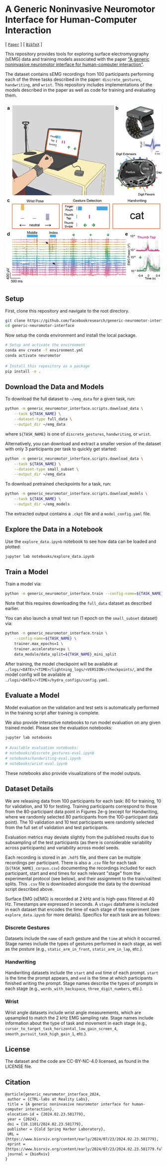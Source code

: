# A Generic Noninvasive Neuromotor Interface for Human-Computer Interaction

[ [`Paper`](https://www.biorxiv.org/content/10.1101/2024.02.23.581779v2) ] [
[`BibTeX`](#citation) ]

This repository provides tools for exploring surface electromyography (sEMG)
data and training models associated with the paper
["A generic noninvasive neuromotor interface for human-computer interaction"](https://www.biorxiv.org/content/10.1101/2024.02.23.581779v2).

The dataset contains sEMG recordings from 100 participants performing each of
the three tasks described in the paper: `discrete_gestures`, `handwriting`, and
`wrist`. This repository includes implementations of the models described in the
paper as well as code for training and evaluating them.

![Figure 1 from the paper](images/figure_1.png)

## Setup

First, clone this repository and navigate to the root directory.

```bash
git clone https://github.com/facebookresearch/generic-neuromotor-interface.git
cd generic-neuromotor-interface
```

Now setup the conda environment and install the local package.

```bash
# Setup and activate the environment
conda env create -f environment.yml
conda activate neuromotor

# Install this repository as a package
pip install -e .
```

## Download the Data and Models

To download the full dataset to `~/emg_data` for a given task, run:

```bash
python -m generic_neuromotor_interface.scripts.download_data \
    --task ${TASK_NAME} \
    --dataset-type full_data \
    --output_dir ~/emg_data
```

where `${TASK_NAME}` is one of `discrete_gestures`, `handwriting`, or `wrist`.

Alternatively, you can download and extract a smaller version of the dataset
with only 3 participants per task to quickly get started:

```bash
python -m generic_neuromotor_interface.scripts.download_data \
    --task ${TASK_NAME} \
    --dataset-type small_subset \
    --output_dir ~/emg_data
```

To download pretrained checkpoints for a task, run:

```bash
python -m generic_neuromotor_interface.scripts.download_models \
    --task ${TASK_NAME} \
    --output_dir ~/emg_models
```

The extracted output contains a `.ckpt` file and a `model_config.yaml` file.

## Explore the Data in a Notebook

Use the `explore_data.ipynb` notebook to see how data can be loaded and plotted:

```bash
jupyter lab notebooks/explore_data.ipynb
```

## Train a Model

Train a model via:

```bash
python -m generic_neuromotor_interface.train --config-name=${TASK_NAME}
```

Note that this requires downloading the `full_data` dataset as described
earlier.

You can also launch a small test run (1 epoch on the `small_subset` dataset)
via:

```bash
python -m generic_neuromotor_interface.train \
    --config-name=${TASK_NAME} \
    trainer.max_epochs=1 \
    trainer.accelerator=cpu \
    data_module/data_split=${TASK_NAME}_mini_split
```

After training, the model checkpoint will be available at
`./logs/<DATE>/<TIME>/lightning_logs/<VERSION>/checkpoints/`, and the model
config will be available at `./logs/<DATE>/<TIME>/hydra_configs/config.yaml`.

## Evaluate a Model

Model evaluation on the validation and test sets is automatically performed in
the training script after training is complete.

We also provide interactive notebooks to run model evaluation on any given
trained model. Please see the evaluation notebooks:

```bash
jupyter lab notebooks

# Available evaluation notebooks:
# notebooks/discrete_gestures-eval.ipynb
# notebooks/handwriting-eval.ipynb
# notebooks/wrist-eval.ipynb
```

These notebooks also provide visualizations of the model outputs.

## Dataset Details

We are releasing data from 100 participants for each task: 80 for training, 10
for validation, and 10 for testing. Training participants correspond to those
from the 80-participant data point in Figures 2e-g (except for Handwriting,
where we randomly selected 80 participants from the 100-participant data point).
The 10 validation and 10 test participants were randomly selected from the full
set of validation and test participants.

Evaluation metrics may deviate slightly from the published results due to
subsampling of the test participants (as there is considerable variability
across participants) and variability across model seeds.

Each recording is stored in an `.hdf5` file, and there can be multiple
recordings per participant. There is also a `.csv` file for each task
(`${TASK_NAME}_corpus.csv`) documenting the recordings included for each
participant, start and end times for each relevant "stage" from the experimental
protocol (see below), and their assignment to the train/val/test splits. This
`.csv` file is downloaded alongside the data by the download script described
above.

Surface EMG (sEMG) is recorded at 2 kHz and is high-pass filtered at 40 Hz.
Timestamps are expressed in seconds. A `stages` dataframe is included in each
dataset that encodes the time of each stage of the experiment (see
`explore_data.ipynb` for more details). Specifics for each task are as follows:

### Discrete Gestures

Datasets include the `name` of each gesture and the `time` at which it occurred.
Stage names include the types of gestures performed in each stage, as well as
the posture (e.g., `static_arm_in_front`, `static_arm_in_lap`, etc.).

### Handwriting

Handwriting datasets include the `start` and `end` time of each prompt. `start`
is the time the prompt appears, and `end` is the time at which participants
finished writing the prompt. Stage names describe the types of prompts in each
stage (e.g., `words_with_backspace`, `three_digit_numbers`, etc.).

### Wrist

Wrist angle datasets include wrist angle measurements, which are upsampled to
match the 2 kHz EMG sampling rate. Stage names include information about the
type of task and movement in each stage (e.g.,
`cursor_to_target_task_horizontal_low_gain_screen_4`,
`smooth_pursuit_task_high_gain_1`, etc.).

## License

The dataset and the code are CC-BY-NC-4.0 licensed, as found in the LICENSE
file.

## Citation

```
@article{generic_neuromotor_interface_2024,
 author = {CTRL-labs at Reality Labs},
 title = {A generic noninvasive neuromotor interface for human-computer interaction},
 elocation-id = {2024.02.23.581779},
 year = {2024},
 doi = {10.1101/2024.02.23.581779},
 publisher = {Cold Spring Harbor Laboratory},
 URL = {https://www.biorxiv.org/content/early/2024/07/23/2024.02.23.581779},
 eprint = {https://www.biorxiv.org/content/early/2024/07/23/2024.02.23.581779.full.pdf},
 journal = {bioRxiv}
}
```
